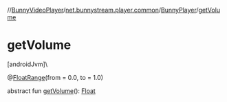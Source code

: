 //[BunnyVideoPlayer](../../../index.md)/[net.bunnystream.player.common](../index.md)/[BunnyPlayer](index.md)/[getVolume](get-volume.md)

# getVolume

[androidJvm]\

@[FloatRange](https://developer.android.com/reference/kotlin/androidx/annotation/FloatRange.html)(from = 0.0, to = 1.0)

abstract fun [getVolume](get-volume.md)(): [Float](https://kotlinlang.org/api/latest/jvm/stdlib/kotlin-stdlib/kotlin/-float/index.html)
